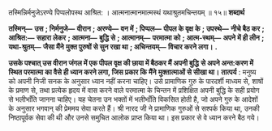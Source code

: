  

तस्मिन्निर्मनुजेऽरण्ये पिप्पलोपस्थ आश्रित: । आत्मनात्मानमात्मस्थं यथाश्रुतमचिन्तयम् ॥ १५॥ **शब्दार्थ** 

**तस्मिन्—** **उस** **; निर्मनुजे—** **वीरान** **; अरण्ये—** **वन में** **; पिप्पल—** **पीपल के वृक्ष के** **; उपस्थे—** **नीचे बैठ कर** **; आश्रित:—** **सहारा लेकर** **; आत्मना—** **बुद्धि से** **; आत्मानम्—** **परमात्मा को** **; आत्म-स्थम्—** **अपने में ही लीन** **; यथा-श्रुतम्—** **जैसा मैंने** **मुक्त पुरुषों से सुन रखा था** **; अचिन्तयम्—** **विचार करने लगा।** **.** 

**उसके पश्चात् उस वीरान जंगल में एक पीपल वृक्ष की छाया में बैठकर मैं अपनी बुद्धि** **से अपने अन्त:करण में स्थित परमात्मा का वैसे ही ध्यान करने लगा, जिस प्रकार कि मैंने** **मुक्तात्माओं से सीखा था।** **तात्पर्य** : मनुष्य को अपनी निजी सनक के अनुसार ध्यान नहीं करना चाहिए। उसे प्रामाणिक गुरु के पारदर्शी माध्यम से, शाषों के प्रमाण से, तथा प्रत्येक हृदय में वास करने वाले परमात्मा के चिन्तन में प्रशिक्षित अपनी बुद्धि के सही प्रयोग से भलीभाँति जानना चाहिए। यह चेतना उन भक्तों में भलीभाँति विकसित होती है, जो अपने गुरु के आदेशों के अनुसार भगवान् की प्रेममय सेवा करते हैं। श्री नारद जी ने प्रामाणिक गुरुओं से सश्पर्क किया था, उनकी निष्ठापूर्वक सेवा की थी और उनसे समुचित आलोक प्राप्त किया था। इस प्रकार से वे ध्यान करने बैठ गये। 